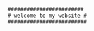            ########################
           # welcome to my website #
           #########################


